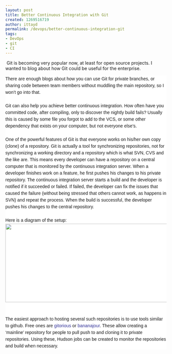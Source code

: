 ```yaml
---
layout: post
title: Better Continuous Integration with Git
created: 1269516719
author: ittayd
permalink: /devops/better-continuous-integration-git
tags:
- DevOps
- git
- CI
---
```

<p>&nbsp;Git is becoming very popular now, at least for open source projects. I wanted to blog about how Git could be useful for the enterprise.</p>
<p><span class="Apple-style-span" style="font-family: 'Times New Roman'; line-height: normal; font-size: medium; ">
<div style="margin-top: 0px; margin-right: 0px; margin-bottom: 0px; margin-left: 0px; padding-top: 0px; padding-right: 0px; padding-bottom: 0px; padding-left: 0px; font-family: Tahoma, Verdana, Arial, Helvetica, sans-serif; font-size: 75%; font-weight: normal; line-height: 160%; background-color: rgb(255, 255, 255); ">
<p class="MsoNormal" style="margin-top: 0px; margin-right: 0px; margin-bottom: 0px; margin-left: 0px; padding-top: 0px; padding-right: 0px; padding-bottom: 0px; padding-left: 0px; font-size: 14px; font-weight: normal; line-height: 21px; ">There are enough blogs about how you can use Git for private branches, or sharing code between team members without muddling the main repository, so I won&rsquo;t go into that.</p>
<p class="MsoNormal" style="margin-top: 0px; margin-right: 0px; margin-bottom: 0px; margin-left: 0px; padding-top: 0px; padding-right: 0px; padding-bottom: 0px; padding-left: 0px; font-size: 14px; font-weight: normal; line-height: 21px; ">&nbsp;</p>
<p class="MsoNormal" style="margin-top: 0px; margin-right: 0px; margin-bottom: 0px; margin-left: 0px; padding-top: 0px; padding-right: 0px; padding-bottom: 0px; padding-left: 0px; font-size: 14px; font-weight: normal; line-height: 21px; ">Git can also help you achieve better continuous integration.&nbsp;How often have you committed code, after compiling, only to discover the nightly build fails? Usually this is caused by some file you forgot to add to the VCS, or some other dependency that exists on your computer, but not everyone else&rsquo;s.</p>
<p class="MsoNormal" style="margin-top: 0px; margin-right: 0px; margin-bottom: 0px; margin-left: 0px; padding-top: 0px; padding-right: 0px; padding-bottom: 0px; padding-left: 0px; font-size: 14px; font-weight: normal; line-height: 21px; ">&nbsp;</p>
<p class="MsoNormal" style="margin-top: 0px; margin-right: 0px; margin-bottom: 0px; margin-left: 0px; padding-top: 0px; padding-right: 0px; padding-bottom: 0px; padding-left: 0px; font-size: 14px; font-weight: normal; line-height: 21px; ">One of the powerful features of Git is that everyone works on his/her own copy (clone) of a repository. Git is actually a tool for synchronizing repositories, not for synchronizing a working directory and a repository which is what SVN, CVS and the like are.&nbsp;This means every developer can have a repository on a central computer that is monitored by the continuous integration server. When a developer finishes work on a feature, he first pushes his changes to his private repository. The continuous integration server starts a build and the developer is notified if it succeeded or failed. If failed, the developer can fix the issues that caused the failure (without being stressed that others cannot work, as happens in SVN) and repeat the process. When the build is successful, the developer pushes his changes to the central repository.</p>
<p class="MsoNormal" style="margin-top: 0px; margin-right: 0px; margin-bottom: 0px; margin-left: 0px; padding-top: 0px; padding-right: 0px; padding-bottom: 0px; padding-left: 0px; font-size: 14px; font-weight: normal; line-height: 21px; ">&nbsp;</p>
<p class="MsoNormal" style="margin-top: 0px; margin-right: 0px; margin-bottom: 0px; margin-left: 0px; padding-top: 0px; padding-right: 0px; padding-bottom: 0px; padding-left: 0px; font-size: 14px; font-weight: normal; line-height: 21px; ">Here is a diagram of the setup:</p>
<p class="MsoNormal" style="margin-top: 0px; margin-right: 0px; margin-bottom: 0px; margin-left: 0px; padding-top: 0px; padding-right: 0px; padding-bottom: 0px; padding-left: 0px; font-size: 14px; font-weight: normal; line-height: 21px; "><img width="570" height="245" style="border-top-width: 0px; border-right-width: 0px; border-bottom-width: 0px; border-left-width: 0px; border-style: initial; border-color: initial; " alt="" src="/files/Git_CI.png" /></p>
<p class="MsoNormal" style="margin-top: 0px; margin-right: 0px; margin-bottom: 0px; margin-left: 0px; padding-top: 0px; padding-right: 0px; padding-bottom: 0px; padding-left: 0px; font-size: 14px; font-weight: normal; line-height: 21px; ">&nbsp;</p>
<p class="MsoNormal" style="margin-top: 0px; margin-right: 0px; margin-bottom: 0px; margin-left: 0px; padding-top: 0px; padding-right: 0px; padding-bottom: 0px; padding-left: 0px; font-size: 14px; font-weight: normal; line-height: 21px; ">&nbsp;</p>
<p class="MsoNormal" style="margin-top: 0px; margin-right: 0px; margin-bottom: 0px; margin-left: 0px; padding-top: 0px; padding-right: 0px; padding-bottom: 0px; padding-left: 0px; font-size: 14px; font-weight: normal; line-height: 21px; "><span class="Apple-style-span" style="margin-top: 0px; margin-right: 0px; margin-bottom: 0px; margin-left: 0px; padding-top: 0px; padding-right: 0px; padding-bottom: 0px; padding-left: 0px; border-collapse: collapse; line-height: normal; font-size: medium; "><span class="Apple-style-span" style="margin-top: 0px; margin-right: 0px; margin-bottom: 0px; margin-left: 0px; padding-top: 0px; padding-right: 0px; padding-bottom: 0px; padding-left: 0px; border-collapse: separate; font-size: 14px; line-height: 21px; ">The easiest approach to hosting several such repositories is to use tools similar to github. Free ones are&nbsp;<a style="color: rgb(51, 51, 153); margin-top: 0px; margin-right: 0px; margin-bottom: 0px; margin-left: 0px; padding-top: 0px; padding-right: 0px; padding-bottom: 0px; padding-left: 0px; text-decoration: none; " href="http://www.gitorious.org/">gitorious</a>&nbsp;or&nbsp;<a style="color: rgb(51, 51, 153); margin-top: 0px; margin-right: 0px; margin-bottom: 0px; margin-left: 0px; padding-top: 0px; padding-right: 0px; padding-bottom: 0px; padding-left: 0px; text-decoration: none; " href="http://github.com/toolmantim/bananajour">bananajour</a>. These allow creating a &lsquo;mainline&rsquo; repository for people to pull push to and cloning it to private repositories. Using these, Hudson jobs can be created to monitor the repositories and build when necessary.</span></span></p>
</div>
</span></p>
<p>&nbsp;</p>
